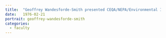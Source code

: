```yaml
---
title:  "Geoffrey Wandesforde-Smith presented CEQA/NEPA/Environmental Impact Assessment to EU"
date:   1976-02-21
portrait: geoffrey-wandesforde-smith
categories:
  - faculty
---
```

